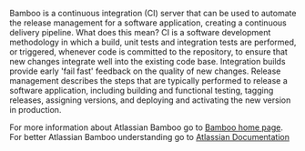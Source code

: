 Bamboo is a continuous integration (CI) server that can be used to automate the release management for a software application, creating a continuous delivery pipeline.
What does this mean?
CI is a software development methodology in which a build, unit tests and integration tests are performed, or triggered, whenever code is committed to the repository, to ensure that new changes integrate well into the existing code base. Integration builds provide early 'fail fast' feedback on the quality of new changes.
Release management describes the steps that are typically performed to release a software application, including building and functional testing, tagging releases, assigning versions, and deploying and activating the new version in production.
<p>For more information about Atlassian Bamboo go to <a href="https://www.atlassian.com/software/bamboo" target="_blank">Bamboo home page</a>. For better Atlassian Bamboo understanding go to  <a href="https://confluence.atlassian.com/bamboo/understanding-the-bamboo-ci-server-289277285.html" target="_blank">Atlassian Documentation</a></p>